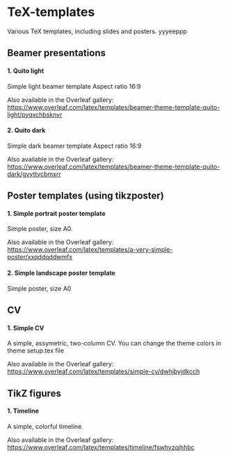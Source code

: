 # TeX-templates
Various TeX templates, including slides and posters.
yyyeeppp
## Beamer presentations
#### 1. Quito light

Simple light beamer template
Aspect ratio 16:9

Also available in the Overleaf gallery: <a href="https://www.overleaf.com/latex/templates/beamer-theme-template-quito-light/pyqxchbsknvr" target="_blank">https://www.overleaf.com/latex/templates/beamer-theme-template-quito-light/pyqxchbsknvr</a>

#### 2. Quito dark

Simple dark beamer template
Aspect ratio 16:9

Also available in the Overleaf gallery: <a href="https://www.overleaf.com/latex/templates/beamer-theme-template-quito-dark/gvyttycbmxrr" target="_blank">https://www.overleaf.com/latex/templates/beamer-theme-template-quito-dark/gvyttycbmxrr</a>

## Poster templates (using tikzposter)

#### 1. Simple portrait poster template

Simple poster, size A0.

Also available in the Overleaf gallery: <a href="https://www.overleaf.com/latex/templates/a-very-simple-poster/xxqddqddwmfx" target="_blank">https://www.overleaf.com/latex/templates/a-very-simple-poster/xxqddqddwmfx</a>


#### 2. Simple landscape poster template

Simple poster, size A0

## CV

#### 1. Simple CV
A simple, assymetric, two-column CV. You can change the theme colors in theme
setup.tex file

Also available in the Overleaf gallery: <a href="https://www.overleaf.com/latex/templates/simple-cv/dwhjbyjdkcch" target="_blank"> https://www.overleaf.com/latex/templates/simple-cv/dwhjbyjdkcch</a>


## TikZ figures

#### 1. Timeline
A simple, colorful timeline.

Also available in the Overleaf gallery: <a href="https://www.overleaf.com/latex/templates/timeline/fswhyzqjhhbc" target="_blank"> https://www.overleaf.com/latex/templates/timeline/fswhyzqjhhbc</a>
